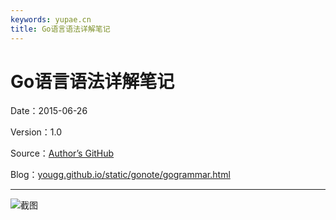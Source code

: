 ```yaml
---
keywords: yupae.cn
title: Go语言语法详解笔记
---
```


# Go语言语法详解笔记      

Date：2015-06-26  

Version：1.0  

Source：[Author’s GitHub](https://github.com/yougg/gonote)  

Blog：[yougg.github.io/static/gonote/gogrammar.html](http://yougg.github.io/static/gonote/gogrammar.html)

* * *

![截图](http://www.yupae.net/images/gogrammar.png)

    